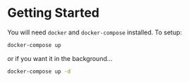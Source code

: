 # Getting Started

You will need `docker` and `docker-compose` installed. To setup:

```bash
docker-compose up
```

or if you want it in the background...

```bash
docker-compose up -d
```